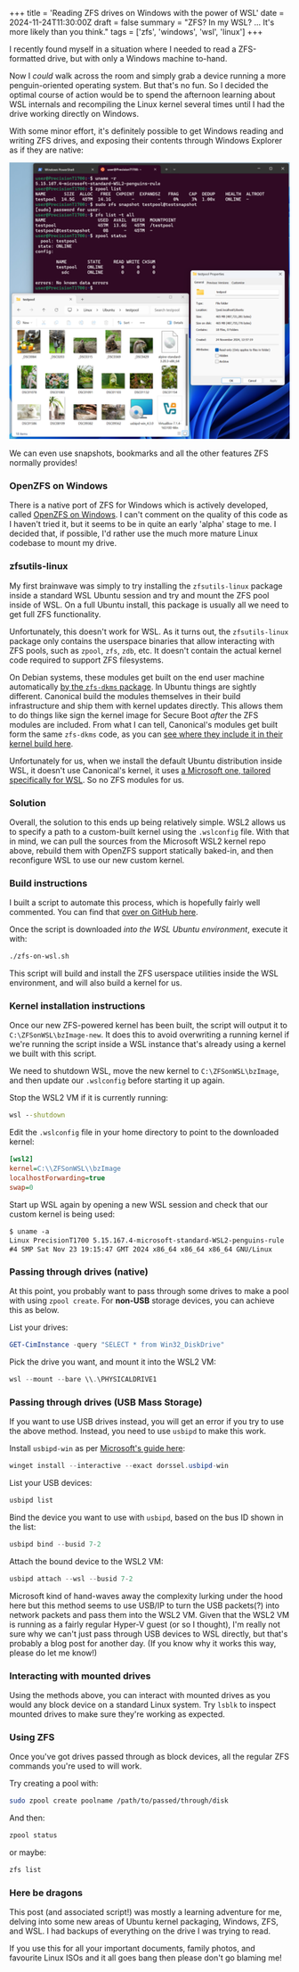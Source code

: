 +++
title = 'Reading ZFS drives on Windows with the power of WSL'
date = 2024-11-24T11:30:00Z
draft = false
summary = "ZFS? In my WSL? ... It's more likely than you think."
tags = ['zfs', 'windows', 'wsl', 'linux']
+++

I recently found myself in a situation where I needed to read a ZFS-formatted drive, but with only a Windows machine to-hand.

Now I _could_ walk across the room and simply grab a device running a more penguin-oriented operating system. But that's no fun. So I decided the optimal course of action would be to spend the afternoon learning about WSL internals and recompiling the Linux kernel several times until I had the drive working directly on Windows.

With some minor effort, it's definitely possible to get Windows reading and writing ZFS drives, and exposing their contents through Windows Explorer as if they are native:

![Screenshot of a pool accessible from Windows Explorer](cursed.png)

We can even use snapshots, bookmarks and all the other features ZFS normally provides!

### OpenZFS on Windows

There is a native port of ZFS for Windows which is actively developed, called [OpenZFS on Windows](https://github.com/openzfsonwindows/openzfs). I can't comment on the quality of this code as I haven't tried it, but it seems to be in quite an early 'alpha' stage to me. I decided that, if possible, I'd rather use the much more mature Linux codebase to mount my drive.

### zfsutils-linux
My first brainwave was simply to try installing the `zfsutils-linux` package inside a standard WSL Ubuntu session and try and mount the ZFS pool inside of WSL. On a full Ubuntu install, this package is usually all we need to get full ZFS functionality.

Unfortunately, this doesn't work for WSL. As it turns out, the `zfsutils-linux` package only contains the userspace binaries that allow interacting with ZFS pools, such as `zpool`, `zfs`, `zdb`, etc. It doesn't contain the actual kernel code required to support ZFS filesystems.

On Debian systems, these modules get built on the end user machine automatically [by the `zfs-dkms` package](https://packages.debian.org/bookworm/zfs-dkms). In Ubuntu things are sightly different. Canonical build the modules themselves in their build infrastructure and ship them with kernel updates directly. This allows them to do things like sign the kernel image for Secure Boot _after_ the ZFS modules are included. From what I can tell, Canonical's modules get built form the same `zfs-dkms` code, as you can [see where they include it in their kernel build here](https://git.launchpad.net/~ubuntu-kernel/ubuntu/+source/linux/+git/noble/tree/debian/scripts/dkms-build-configure--zfs).

Unfortunately for us, when we install the default Ubuntu distribution inside WSL, it doesn't use Canonical's kernel, it uses [a Microsoft one, tailored specifically for WSL](https://github.com/microsoft/WSL2-Linux-Kernel). So no ZFS modules for us.

### Solution
Overall, the solution to this ends up being relatively simple. WSL2 allows us to specify a path to a custom-built kernel using the `.wslconfig` file. With that in mind, we can pull the sources from the Microsoft WSL2 kernel repo above, rebuild them with OpenZFS support statically baked-in, and then reconfigure WSL to use our new custom kernel.

### Build instructions
I built a script to automate this process, which is hopefully fairly well commented. You can find that [over on GitHub here](https://github.com/alexhaydock/zfs-on-wsl).

Once the script is downloaded _into the WSL Ubuntu environment_, execute it with:
```sh
./zfs-on-wsl.sh
```

This script will build and install the ZFS userspace utilities inside the WSL environment, and will also build a kernel for us.

### Kernel installation instructions
Once our new ZFS-powered kernel has been built, the script will output it to `C:\ZFSonWSL\bzImage-new`. It does this to avoid overwriting a running kernel if we're running the script inside a WSL instance that's already using a kernel we built with this script.

We need to shutdown WSL, move the new kernel to `C:\ZFSonWSL\bzImage`, and then update our `.wslconfig` before starting it up again.

Stop the WSL2 VM if it is currently running:
```bat
wsl --shutdown
```

Edit the `.wslconfig` file in your home directory to point to the downloaded kernel:
```ini
[wsl2]
kernel=C:\\ZFSonWSL\\bzImage
localhostForwarding=true
swap=0
```

Start up WSL again by opening a new WSL session and check that our custom kernel is being used:
```text
$ uname -a
Linux PrecisionT1700 5.15.167.4-microsoft-standard-WSL2-penguins-rule #4 SMP Sat Nov 23 19:15:47 GMT 2024 x86_64 x86_64 x86_64 GNU/Linux
```

### Passing through drives (native)
At this point, you probably want to pass through some drives to make a pool with using `zpool create`. For **non-USB** storage devices, you can achieve this as below.

List your drives:
```powershell
GET-CimInstance -query "SELECT * from Win32_DiskDrive"
```

Pick the drive you want, and mount it into the WSL2 VM:
```powershell
wsl --mount --bare \\.\PHYSICALDRIVE1
```

### Passing through drives (USB Mass Storage)
If you want to use USB drives instead, you will get an error if you try to use the above method. Instead, you need to use `usbipd` to make this work.

Install `usbipd-win` as per [Microsoft's guide here](https://learn.microsoft.com/en-us/windows/wsl/connect-usb):
```powershell
winget install --interactive --exact dorssel.usbipd-win
```

List your USB devices:
```powershell
usbipd list
```

Bind the device you want to use with `usbipd`, based on the bus ID shown in the list:
```powershell
usbipd bind --busid 7-2
```

Attach the bound device to the WSL2 VM:
```powershell
usbipd attach --wsl --busid 7-2
```

Microsoft kind of hand-waves away the complexity lurking under the hood here but this method seems to use USB/IP to turn the USB packets(?) into network packets and pass them into the WSL2 VM. Given that the WSL2 VM is running as a fairly regular Hyper-V guest (or so I thought), I'm really not sure why we can't just pass through USB devices to WSL directly, but that's probably a blog post for another day. (If you know why it works this way, please do let me know!)

### Interacting with mounted drives
Using the methods above, you can interact with mounted drives as you would any block device on a standard Linux system. Try `lsblk` to inspect mounted drives to make sure they're working as expected.

### Using ZFS
Once you've got drives passed through as block devices, all the regular ZFS commands you're used to will work.

Try creating a pool with:
```sh
sudo zpool create poolname /path/to/passed/through/disk
```

And then:
```sh
zpool status
```

or maybe:
```sh
zfs list
```

### Here be dragons
This post (and associated script!) was mostly a learning adventure for me, delving into some new areas of Ubuntu kernel packaging, Windows, ZFS, and WSL. I had backups of everything on the drive I was trying to read.

If you use this for all your important documents, family photos, and favourite Linux ISOs and it all goes bang then please don't go blaming me!

